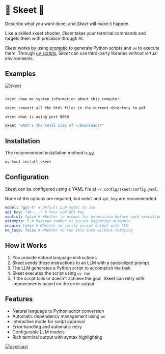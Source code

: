 # 🦅 Skeet 🎯

Describe what you want done, and *Skeet* will make it happen.

Like a skilled skeet shooter, *Skeet* takes your terminal commands and targets them with precision through AI. 

*Skeet* works by using [promptic](https://github.com/knowsuchagency/promptic) to generate Python scripts and `uv` to execute them. Through [uv scripts](https://docs.astral.sh/uv/guides/scripts/), *Skeet* can use third-party libraries without virtual environments.


## Examples

![skeet](https://github.com/user-attachments/assets/aee1e53c-9440-4aac-b89c-75d1df9fd692)

```bash

skeet show me system information about this computer

skeet convert all the html files in the current directory to pdf

skeet what is using port 8000

skeet "what's the total size of ~/Downloads?"
```

## Installation

The recommended installation method is [uv](https://github.com/astral-sh/uv).

```bash
uv tool install skeet
```


## Configuration

Skeet can be configured using a YAML file at `~/.config/skeet/config.yaml`.

None of the options are required, but `model` and `api_key` are recommended.

```yaml
model: "gpt-4" # Default LLM model to use
api_key: "sk-..." # Your LLM API key
control: false # Whether to prompt for permission before each execution
attempts: 5 # Maximum number of script execution attempts
ensure: false # Whether to verify script output with LLM
no_loop: false # Whether to run only once without retrying
```

## How it Works

1. You provide natural language instructions
2. Skeet sends these instructions to an LLM with a specialized prompt
3. The LLM generates a Python script to accomplish the task
4. Skeet executes the script using `uv run`
5. If the script fails or doesn't achieve the goal, Skeet can retry with improvements based on the error output


## Features

- Natural language to Python script conversion
- Automatic dependency management using `uv`
- Interactive mode for script approval
- Error handling and automatic retry
- Configurable LLM models
- Rich terminal output with syntax highlighting

[![asciicast](https://asciinema.org/a/697023.svg)](https://asciinema.org/a/697023)
